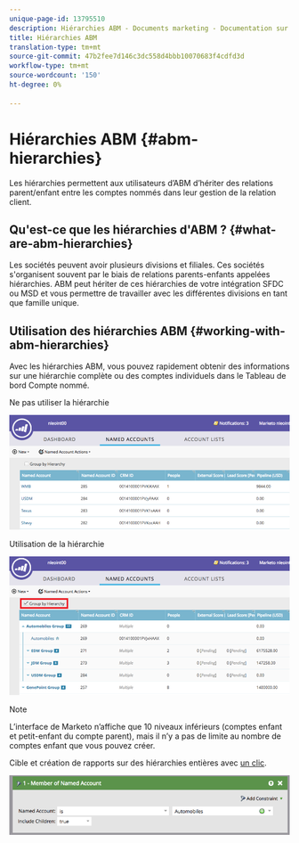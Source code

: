 ```yaml
---
unique-page-id: 13795510
description: Hiérarchies ABM - Documents marketing - Documentation sur les produits
title: Hiérarchies ABM
translation-type: tm+mt
source-git-commit: 47b2fee7d146c3dc558d4bbb10070683f4cdfd3d
workflow-type: tm+mt
source-wordcount: '150'
ht-degree: 0%

---
```



# Hiérarchies ABM {#abm-hierarchies}

Les hiérarchies permettent aux utilisateurs d’ABM d’hériter des relations parent/enfant entre les comptes nommés dans leur gestion de la relation client.

## Qu&#39;est-ce que les hiérarchies d&#39;ABM ? {#what-are-abm-hierarchies}

Les sociétés peuvent avoir plusieurs divisions et filiales. Ces sociétés s&#39;organisent souvent par le biais de relations parents-enfants appelées hiérarchies. ABM peut hériter de ces hiérarchies de votre intégration SFDC ou MSD et vous permettre de travailler avec les différentes divisions en tant que famille unique.

## Utilisation des hiérarchies ABM {#working-with-abm-hierarchies}

Avec les hiérarchies ABM, vous pouvez rapidement obtenir des informations sur une hiérarchie complète ou des comptes individuels dans le Tableau de bord Compte nommé.

Ne pas utiliser la hiérarchie

![](assets/before.png)

Utilisation de la hiérarchie

![](assets/after.png)

>[!NOTE]
>
>L’interface de Marketo n’affiche que 10 niveaux inférieurs (comptes enfant et petit-enfant du compte parent), mais il n’y a pas de limite au nombre de comptes enfant que vous pouvez créer.

Cible et création de rapports sur des hiérarchies entières avec [un clic](http://docs.marketo.com/display/DOCS/Account+Filters#AccountFilters-MemberofNamedAccount).

![](assets/member.png)

